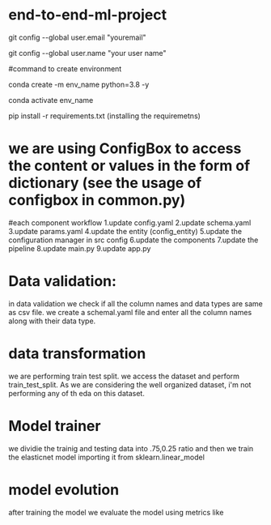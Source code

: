 # end-to-end-ml-project

git config --global user.email "youremail"

git config --global user.name "your user name"

#command to create environment

conda create -m env_name python=3.8 -y

conda activate env_name

pip install -r requirements.txt (installing the requiremetns)

# we are using ConfigBox to access the content or values in the form of dictionary (see the usage of configbox in common.py)

#each component workflow
1.update config.yaml
2.update schema.yaml
3.update params.yaml
4.update the entity (config_entity)
5.update the configuration manager in src config
6.update the components
7.update the pipeline
8.update main.py
9.update app.py

# Data validation:
in data validation we check if all the column names and data types are same as csv file.  we create a schemal.yaml file and enter all the column names along with their data type.

# data transformation
we are performing train test split. we access the dataset and perform train_test_split.
As we are considering the well organized dataset, i'm not performing any of th eda on this dataset.


# Model trainer
we dividie the trainig and testing data into .75,0.25 ratio and then we train the elasticnet model importing it from sklearn.linear_model

# model evolution
after training the model we evaluate the model using metrics like 